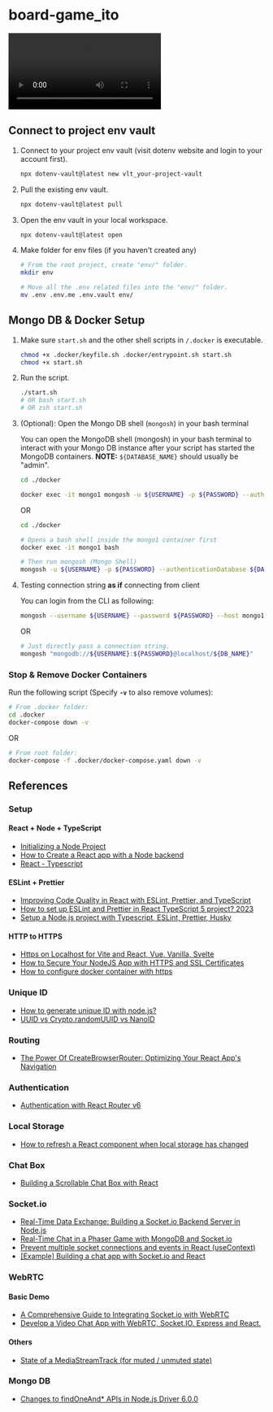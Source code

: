 # board-game_ito

<video src='https://youtu.be/nEPj8IriKhY'></video>

## Connect to project env vault

1. Connect to your project env vault (visit dotenv website and login to your account first).

   ```bash
   npx dotenv-vault@latest new vlt_your-project-vault
   ```

2. Pull the existing env vault.

   ```bash
   npx dotenv-vault@latest pull
   ```

3. Open the env vault in your local workspace.

   ```bash
   npx dotenv-vault@latest open
   ```

4. Make folder for env files (if you haven't created any)

   ```bash
   # From the root project, create "env/" folder.
   mkdir env

   # Move all the .env related files into the "env/" folder.
   mv .env .env.me .env.vault env/
   ```

## Mongo DB & Docker Setup

1. Make sure `start.sh` and the other shell scripts in `/.docker` is executable.

   ```bash
   chmod +x .docker/keyfile.sh .docker/entrypoint.sh start.sh
   chmod +x start.sh
   ```

2. Run the script.

   ```bash
   ./start.sh
   # OR bash start.sh
   # OR zsh start.sh
   ```

3. (Optional): Open the Mongo DB shell (`mongosh`) in your bash terminal

   You can open the MongoDB shell (mongosh) in your bash terminal to interact with your Mongo DB instance after your script has started the MongoDB containers.
   **NOTE:** `${DATABASE_NAME}` should usually be "admin".

   ```bash
   cd ./docker

   docker exec -it mongo1 mongosh -u ${USERNAME} -p ${PASSWORD} --authenticationDatabase ${DATABASE_NAME}
   ```

   OR

   ```bash
   cd ./docker

   # Opens a bash shell inside the mongo1 container first
   docker exec -it mongo1 bash

   # Then run mongosh (Mongo Shell)
   mongosh -u ${USERNAME} -p ${PASSWORD} --authenticationDatabase ${DATABASE_NAME}
   ```

4. Testing connection string **as if** connecting from client

   You can login from the CLI as following:

   ```bash
   mongosh --username ${USERNAME} --password ${PASSWORD} --host mongo1
   ```

   OR

   ```bash
   # Just directly pass a connection string.
   mongosh "mongodb://${USERNAME}:${PASSWORD}@localhost/${DB_NAME}"
   ```

### Stop & Remove Docker Containers

Run the following script (Specify **`-v`** to also remove volumes):

```bash
# From .docker folder:
cd .docker
docker-compose down -v
```

OR

```bash
# From root folder:
docker-compose -f .docker/docker-compose.yaml down -v
```

## References

### Setup

#### React + Node + TypeScript

- [Initializing a Node Project](https://thinkster.io/tutorials/node-json-api/initializing-a-starter-node-project)
- [How to Create a React app with a Node backend](https://www.freecodecamp.org/news/how-to-create-a-react-app-with-a-node-backend-the-complete-guide/)
- [React - Typescript](https://react.dev/learn/typescript)

#### ESLint + Prettier

- [Improving Code Quality in React with ESLint, Prettier, and TypeScript](https://medium.com/globant/improving-code-quality-in-react-with-eslint-prettier-and-typescript-86635033d803)
- [How to set up ESLint and Prettier in React TypeScript 5 project? 2023](https://dev.to/quizzes4u/how-to-set-up-eslint-and-prettier-in-react-typescript-5-project-2023-hd6)
- [Setup a Node.js project with Typescript, ESLint, Prettier, Husky](https://gist.github.com/silver-xu/1dcceaa14c4f0253d9637d4811948437)

#### HTTP to HTTPS

- [Https on Localhost for Vite and React, Vue, Vanilla, Svelte](https://www.youtube.com/watch?v=s2YxcPR_yhw)
- [How to Secure Your NodeJS App with HTTPS and SSL Certificates](https://medium.com/@anandam00/how-to-secure-your-nodejs-app-with-https-and-ssl-certificates-e3afcd4533e9)
- [How to configure docker container with https](https://www.devopsschool.com/blog/how-to-configure-docker-container-with-https/)

### Unique ID

- [How to generate unique ID with node.js?](https://www.geeksforgeeks.org/how-to-generate-unique-id-with-node-js/)
- [UUID vs Crypto.randomUUID vs NanoID](https://medium.com/@matynelawani/uuid-vs-crypto-randomuuid-vs-nanoid-313e18144d8c)

### Routing

- [The Power Of CreateBrowserRouter: Optimizing Your React App's Navigation](https://www.dhiwise.com/post/the-power-of-createbrowserrouter-optimizing-your-react-app)

### Authentication

- [Authentication with React Router v6](https://blog.logrocket.com/authentication-react-router-v6/)

### Local Storage

- [How to refresh a React component when local storage has changed](https://michalkotowski.pl/writings/how-to-refresh-a-react-component-when-local-storage-has-changed)

### Chat Box

- [Building a Scrollable Chat Box with React](https://blog.bitsrc.io/building-a-scrollable-chat-box-with-react-b3848a4459fc)

### Socket.io

- [Real-Time Data Exchange: Building a Socket.io Backend Server in Node.js](https://medium.com/@ritikkhndelwal/real-time-data-exchange-building-a-socket-io-backend-server-in-node-js-aff454f13683)
- [Real-Time Chat in a Phaser Game with MongoDB and Socket.io](https://www.mongodb.com/developer/products/mongodb/real-time-chat-phaser-game-mongodb-socketio/)
- [Prevent multiple socket connections and events in React (useContext)](https://dev.to/bravemaster619/how-to-prevent-multiple-socket-connections-and-events-in-react-531d)
- [[Example] Building a chat app with Socket.io and React](https://dev.to/novu/building-a-chat-app-with-socketio-and-react-2edj)

### WebRTC

#### Basic Demo

- [A Comprehensive Guide to Integrating Socket.io with WebRTC](https://www.dhiwise.com/post/a-comprehensive-guide-to-integrating-socket-io-with-webrtc)
- [Develop a Video Chat App with WebRTC, Socket.IO, Express and React.](https://dev.to/eyitayoitalt/develop-a-video-chat-app-with-webrtc-socketio-express-and-react-3jc4)

#### Others

- [State of a MediaStreamTrack (for muted / unmuted state)](https://www.webrtc-developers.com/state-of-a-mediastreamtrack/#the-global-picture)

### Mongo DB

- [Changes to findOneAnd\* APIs in Node.js Driver 6.0.0](https://alexbevi.com/blog/2023/08/03/behavioral-changes-to-the-findoneand-star-family-of-apis-in-node-dot-js-driver-6-dot-0-0/)
